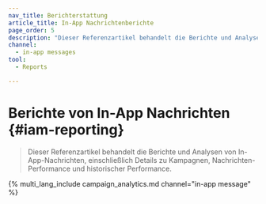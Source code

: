 ```yaml
---
nav_title: Berichterstattung
article_title: In-App Nachrichtenberichte
page_order: 5
description: "Dieser Referenzartikel behandelt die Berichte und Analysen von In-App-Nachrichten, einschließlich Details zu Kampagnen, Nachrichten-Performance und historischer Performance."
channel:
  - in-app messages
tool:
  - Reports

---
```


# Berichte von In-App Nachrichten {#iam-reporting}

> Dieser Referenzartikel behandelt die Berichte und Analysen von In-App-Nachrichten, einschließlich Details zu Kampagnen, Nachrichten-Performance und historischer Performance.

{% multi_lang_include campaign_analytics.md channel="in-app message" %}

